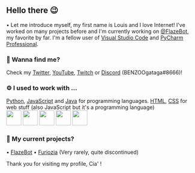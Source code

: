## Hello there 😉
• Let me introduce myself, my first name is Louis and I love Internet! I've worked on many projects before and I'm currently working on [@FlazeBot](https://github.flazebot.com), my favorite by far. I'm a fellow user of [Visual Studio Code](https://code.visualstudio.com/) and [PyCharm Professional](https://www.jetbrains.com/fr-fr/pycharm/).  

### 🔗 Wanna find me?
Check my [Twitter](https://twitter.com/BENZOOgataga), [YouTube](https://www.youtube.com/channel/UCvyKZpGR4oEHAcDyImHksIA), [Twitch](https://www.twitch.tv/benzoogataga_) or [Discord](https://discord.flazebot.com) (BENZOOgataga#8666)!

### ⚙️ I used to work with ...
[Python](https://www.python.org/), [JavaScript](https://www.google.com/search?q=javascript&rlz=1C1ONGR_frFR959FR959&oq=Javascript&aqs=chrome.0.0i271j69i57j46i67j0i67j0i433i512j0i131i433i512l2j69i61.1870j0j7&sourceid=chrome&ie=UTF-8) and [Java](https://www.java.com/) for programming languages. [HTML](https://www.google.com/search?q=html&rlz=1C1ONGR_frFR959FR959&oq=html+&aqs=chrome..69i57j0i67j69i60l4j69i65l2.776j0j4&sourceid=chrome&ie=UTF-8), [CSS](https://www.google.com/search?q=css&rlz=1C1ONGR_frFR959FR959&oq=css&aqs=chrome..69i57j0i20i263i512j0i67l4j69i60l2.448j0j7&sourceid=chrome&ie=UTF-8) for web stuff (also JavaScript but it's a programming language)  
<img src="https://www.python.org/" data-canonical-src="https://user-images.githubusercontent.com/50145143/168169686-f8eb227d-4fbb-4df4-9c27-555d1b3527fb.png" width="40" height="40" /> <img src="https://user-images.githubusercontent.com/50145143/168171599-6d4bc9f0-b1f2-4562-9237-2c999e835b4c.png" data-canonical-src="https://user-images.githubusercontent.com/50145143/168171599-6d4bc9f0-b1f2-4562-9237-2c999e835b4c.png" width="40" height="40" /> <img src="https://user-images.githubusercontent.com/50145143/168169824-153d9fea-dfb6-4776-9656-9c1244685dcb.png" data-canonical-src="https://user-images.githubusercontent.com/50145143/168169824-153d9fea-dfb6-4776-9656-9c1244685dcb.png" width="40" height="40" /> <img src="https://user-images.githubusercontent.com/50145143/168169862-b035999e-5e37-41f3-82ad-5be9d9f4a305.png" data-canonical-src="https://user-images.githubusercontent.com/50145143/168169862-b035999e-5e37-41f3-82ad-5be9d9f4a305.png" width="40" height="40" /> <img src="https://user-images.githubusercontent.com/50145143/168169897-183598de-8581-464c-8f17-a9cfca04bc49.png" data-canonical-src="https://user-images.githubusercontent.com/50145143/168169897-183598de-8581-464c-8f17-a9cfca04bc49.png" width="40" height="40" /> 

### 🚩 My current projects?
• [FlazeBot](https://flazebot.com/)
• [Furiozia](https://github.com/furiozia) (Very rarely, quite discontinued)

Thank you for visiting my profile, Cia' !
